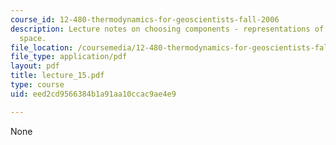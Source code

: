 ```yaml
---
course_id: 12-480-thermodynamics-for-geoscientists-fall-2006
description: Lecture notes on choosing components - representations of composition
  space.
file_location: /coursemedia/12-480-thermodynamics-for-geoscientists-fall-2006/eed2cd9566384b1a91aa10ccac9ae4e9_lecture_15.pdf
file_type: application/pdf
layout: pdf
title: lecture_15.pdf
type: course
uid: eed2cd9566384b1a91aa10ccac9ae4e9

---
```

None